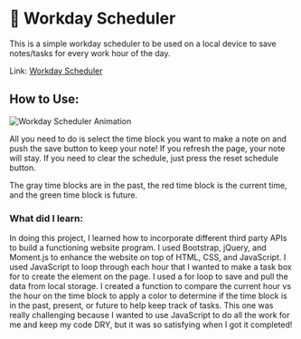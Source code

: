 # 📝 Workday Scheduler

This is a simple workday scheduler to be used on a local device to save notes/tasks for every work hour of the day.

Link: [Workday Scheduler](https://corgimaman.github.io/workday-scheduler/)

## How to Use:
![Workday Scheduler Animation](./assets/images/demo.gif)

All you need to do is select the time block you want to make a note on and push the save button to keep your note! If you refresh the page, your note will stay. If you need to clear the schedule, just press the reset schedule button.

The gray time blocks are in the past, the red time block is the current time, and the green time block is future.

### What did I learn:
In doing this project, I learned how to incorporate different third party APIs to build a functioning website program. I used Bootstrap, jQuery, and Moment.js to enhance the website on top of HTML, CSS, and JavaScript. I used JavaScript to loop through each hour that I wanted to make a task box for to create the element on the page. I used a for loop to save and pull the data from local storage. I created a function to compare the current hour vs the hour on the time block to apply a color to determine if the time block is in the past, present, or future to help keep track of tasks. This one was really challenging because I wanted to use JavaScript to do all the work for me and keep my code DRY, but it was so satisfying when I got it completed!